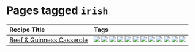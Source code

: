 # Pages tagged `irish`

|Recipe Title|Tags
|:---|:---|
|[Beef & Guinness Casserole](../recipes/beefandguinnesscasserole.md)|[![](https://img.shields.io/badge/tag-amazing-8ce73b)](../tags/amazing.md) [![](https://img.shields.io/badge/tag-baked-062ab)](../tags/baked.md) [![](https://img.shields.io/badge/tag-beef-8344b1)](../tags/beef.md) [![](https://img.shields.io/badge/tag-casserole-3a4f8e)](../tags/casserole.md) [![](https://img.shields.io/badge/tag-dinner-91514)](../tags/dinner.md) [![](https://img.shields.io/badge/tag-guinness-6984a1)](../tags/guinness.md) [![](https://img.shields.io/badge/tag-irish-bb15fd)](../tags/irish.md) [![](https://img.shields.io/badge/tag-large_quantity-eadebe)](../tags/large_quantity.md) [![](https://img.shields.io/badge/tag-long_cook_time-5b6ac0)](../tags/long_cook_time.md) [![](https://img.shields.io/badge/tag-long_prep_time-95446)](../tags/long_prep_time.md) [![](https://img.shields.io/badge/tag-messy-4d8aaa)](../tags/messy.md) [![](https://img.shields.io/badge/tag-tricky-acbc2f)](../tags/tricky.md)|